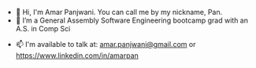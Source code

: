 - 👋 Hi, I'm Amar Panjwani. You can call me by my nickname, Pan.
- 🔭 I’m a General Assembly Software Engineering bootcamp grad with an A.S. in Comp Sci
<!-- - 🌱 I’m currently learning React and the MERN Stack.  -->
- 📫 I'm available to talk at: amar.panjwani@gmail.com or https://www.linkedin.com/in/amarpan
<!-- 👯 I’m looking to collaborate on ... -->
<!-- 🤔 I’m looking for help with ...
💬 Ask me about ... -->

<!-- - 😄 Pronouns: ...
- ⚡ Fun fact: ... -->

<!--
**amarpan/amarpan** is a ✨ _special_ ✨ repository because its `README.md` (this file) appears on your GitHub profile.

Here are some ideas to get you started:

- 
-->
